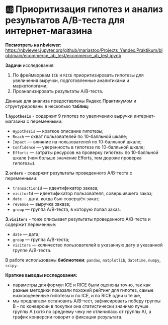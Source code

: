 # 🆎 Приоритизация гипотез и анализ результатов A/B-теста для интернет-магазина

**Посмотреть на nbviewer**: https://nbviewer.jupyter.org/github/mariastoo/Projects_Yandex.Praktikum/blob/main/ecommerce_ab_test/ecommerce_ab_test.ipynb

**Задачи** исследования:
1. По фреймворкам `ICE` и `RICE` приоритизировать гипотезы для увеличения выручки, подготовленные аналитиками и маркетологами;
2. Проанализировать результаты A/B-теста.

Данные для анализа предоставлены Яндекс.Практикумом и структурированы в несколько **таблиц**:

**1.`hypothesis`** - содержит 9 гипотез по увеличению выручки интернет-магазина с переменными:
- `Hypothesis` — краткое описание гипотезы;
- `Reach` — охват пользователей по 10-балльной шкале;
- `Impact` — влияние на пользователей по 10-балльной шкале;
- `Confidence` — уверенность в гипотезе по 10-балльной шкале;
- `Efforts` — затраты ресурсов на проверку гипотезы по 10-балльной шкале (чем больше значение Efforts, тем дороже проверка гипотезы).

**2.`orders`** - содержит результаты проведенного A/B-теста с переменными:
- `transactionId` — идентификатор заказа;
- `visitorId` — идентификатор пользователя, совершившего заказ;
- `date` — дата, когда был совершён заказ;
- `revenue` — выручка заказа;
- `group` — группа A/B-теста, в которую попал заказ.

**3.`visitors`** - тоже описывает результаты проведенного A/B-теста и содержит переменные:
- `date` — дата;
- `group` — группа A/B-теста;
- `visitors` — количество пользователей в указанную дату в указанной группе A/B-теста.

В работе использованы **библиотеки**: `pandas`, `matplotlib`, `datetime`, `numpy`, `scipy`. 

**Краткие выводы исследования:**
- параметры для формул ICE и RICE были оценены точно, так как разные методики показали похожий рейтинг для гипотез, самые низкооцененные гипотезы и по ICE, и по RICE одни и те же,
- мы предлагаем остановить A/B-тест, зафиксировать победу группы В - по конверсии в покупки она статистически значимо лучше группы А (хотя по среднему чеку не отличилась от группы А), а график конверсии говорит о фиксации результата.
